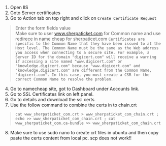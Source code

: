 1. Open IIS
2. Goto Server certificates
3. Go to Action tab on top right and click on `Create Certificate Request`
>Enter the form fields value  
Make sure to user www.sherpaticket.com for Common name and use redirece in name cheap for sherpaticet.com
`Certificates are specific to the Common Name that they have been issued to at the Host level.
The Common Name must be the same as the Web address you access when connecting to a secure site.
For example, a Server ID for the domain "digicert.com" will receive a warning if accessing a site named "www.digicert.com" or "knowledge.digicert.com" because "www.digicert.com" and "knowledge.digicert.com" are different from the Common Name, "digicert.com".
In this case, you must create a CSR for the correct Common Name to resolve the problem.
`

4. Go to namecheap site, got to Dashboard under Accounts link.
5. Go to SSL Certificates link on left panel.
6. Go to details and download the ssl certs
7. Use the follow command to combine the certs in to chain.crt
>`cat www_sherpaticket_com.crt > www_sherpaticket_com_chain.crt ; echo >> www_sherpaticket_com_chain.crt ; cat www_sherpaticket_com.ca-bundle >> www_sherpaticket_com_chain.crt`
8. Make sure to use sudo nano to create crt files in ubuntu and then copy paste the certs content from local pc. scp does not work!!